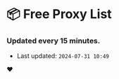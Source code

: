 # :package: Free Proxy List
### Updated every 15 minutes.

- Last updated: `2024-07-31 10:49`

:heart:
